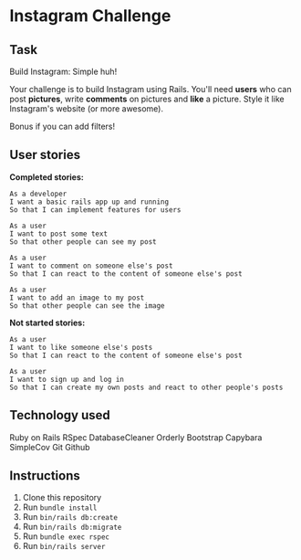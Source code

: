 Instagram Challenge
===================

## Task

Build Instagram: Simple huh!

Your challenge is to build Instagram using Rails. You'll need **users** who can post **pictures**, write **comments** on pictures and **like** a picture. Style it like Instagram's website (or more awesome).

Bonus if you can add filters!

## User stories

**Completed stories:**

```
As a developer
I want a basic rails app up and running
So that I can implement features for users
```

```
As a user
I want to post some text
So that other people can see my post
```

```
As a user
I want to comment on someone else's post
So that I can react to the content of someone else's post
```

```
As a user
I want to add an image to my post
So that other people can see the image
```

**Not started stories:**

```
As a user
I want to like someone else's posts
So that I can react to the content of someone else's post
```

```
As a user
I want to sign up and log in
So that I can create my own posts and react to other people's posts
```

## Technology used
Ruby on Rails
RSpec
DatabaseCleaner
Orderly
Bootstrap
Capybara
SimpleCov
Git
Github

## Instructions
1. Clone this repository
2. Run `bundle install`
3. Run `bin/rails db:create`
4. Run `bin/rails db:migrate`
5. Run `bundle exec rspec`
6. Run `bin/rails server`
